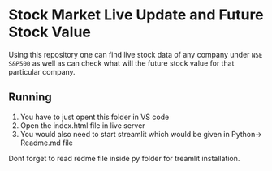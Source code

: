 # Stock Market Live Update and Future Stock Value
Using this repository one can find live stock data of any company under `NSE S&P500` as well as can check what
will the future stock value for that particular company.

## Running
1. You have to just opent this folder in VS code 
2. Open the index.html file in live server 
3. You would also need to start streamlit which would be given in Python-> Readme.md file 

Dont forget to read redme file inside py folder for treamlit installation.
